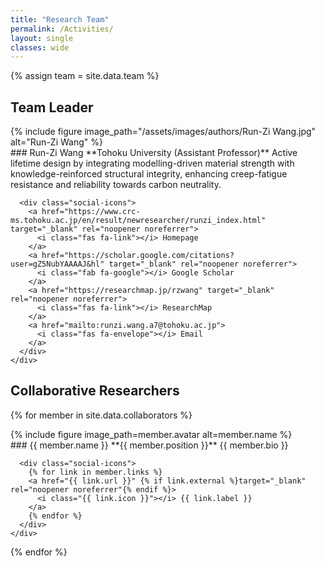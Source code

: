 ```yaml
---
title: "Research Team"
permalink: /Activities/
layout: single
classes: wide
---
```


{% assign team = site.data.team %}

## Team Leader

<div class="profile">
  <div class="profile__content">
    <div class="profile__avatar">
      {% include figure image_path="/assets/images/authors/Run-Zi Wang.jpg" alt="Run-Zi Wang" %}
    </div>
    <div class="profile__details">
      ### Run-Zi Wang
      **Tohoku University (Assistant Professor)**  
      Active lifetime design by integrating modelling-driven material strength with knowledge-reinforced structural integrity, enhancing creep-fatigue resistance and reliability towards carbon neutrality.

      <div class="social-icons">
        <a href="https://www.crc-ms.tohoku.ac.jp/en/result/newresearcher/runzi_index.html" target="_blank" rel="noopener noreferrer">
          <i class="fas fa-link"></i> Homepage
        </a>
        <a href="https://scholar.google.com/citations?user=gZ5NubYAAAAJ&hl" target="_blank" rel="noopener noreferrer">
          <i class="fab fa-google"></i> Google Scholar
        </a>
        <a href="https://researchmap.jp/rzwang" target="_blank" rel="noopener noreferrer">
          <i class="fas fa-link"></i> ResearchMap
        </a>
        <a href="mailto:runzi.wang.a7@tohoku.ac.jp">
          <i class="fas fa-envelope"></i> Email
        </a>
      </div>
    </div>
  </div>
</div>

## Collaborative Researchers

{% for member in site.data.collaborators %}
<div class="profile">
  <div class="profile__content">
    <div class="profile__avatar">
      {% include figure image_path=member.avatar alt=member.name %}
    </div>
    <div class="profile__details">
      ### {{ member.name }}
      **{{ member.position }}**  
      {{ member.bio }}

      <div class="social-icons">
        {% for link in member.links %}
        <a href="{{ link.url }}" {% if link.external %}target="_blank" rel="noopener noreferrer"{% endif %}>
          <i class="{{ link.icon }}"></i> {{ link.label }}
        </a>
        {% endfor %}
      </div>
    </div>
  </div>
</div>
{% endfor %}